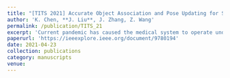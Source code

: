 ```yaml
---
title: "[TITS 2021] Accurate Object Association and Pose Updating for Semantic SLAM"
author: 'K. Chen, **J. Liu**, J. Zhang, Z. Wang'
permalink: /publication/TITS_21
excerpt: 'Current pandemic has caused the medical system to operate under high load. To relieve it, robots with high autonomy can be used to effectively execute contactless operations in hospitals and reduce cross-infection between medical staff and patients. Although semantic Simultaneous Localization and Mapping (SLAM) technology can improve the autonomy of robots, semantic object association is still a problem that is worthy of being studied. The key to solving this problem is to correctly associate multiple object measurements of one object landmark by using semantic information, and to refine the pose of object landmark in real time. To this end, we propose a hierarchical object association strategy and a pose-refinement approach. The former one consists of two levels, i.e., a short-term object association and a global one. In the first level, we employ the multiple-object-tracking for short-term object association, through which the incorrect association among objects whose locations are close and appearances are similar can be avoided. Moreover, the short-term object association can provide more abundant object appearance and more robust estimation of object pose for the global object association in the second level. To refine the object pose in the map, we develop an approach to choose the optimal object pose from all object measurements associated with an object landmark. The proposed method is comprehensively evaluated on seven simulated hospital sequences1, a real hospital environment and the KITTI dataset. Experimental results show that our method has an obviously improvement in terms of robustness and accuracy for the object association and the trajectory estimation in the semantic SLAM.'
paperurl: 'https://ieeexplore.ieee.org/document/9780194'
date: 2021-04-23
collection: publications
category: manuscripts
venue: 
---
```

